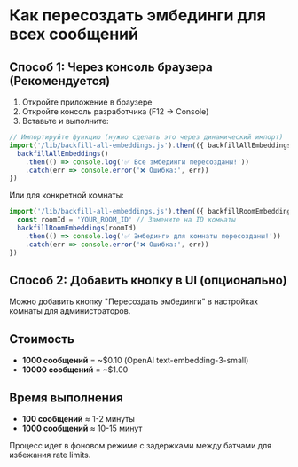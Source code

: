 # Как пересоздать эмбединги для всех сообщений

## Способ 1: Через консоль браузера (Рекомендуется)

1. Откройте приложение в браузере
2. Откройте консоль разработчика (F12 → Console)
3. Вставьте и выполните:

```javascript
// Импортируйте функцию (нужно сделать это через динамический импорт)
import('/lib/backfill-all-embeddings.js').then(({ backfillAllEmbeddings }) => {
  backfillAllEmbeddings()
    .then(() => console.log('✅ Все эмбединги пересозданы!'))
    .catch(err => console.error('❌ Ошибка:', err))
})
```

Или для конкретной комнаты:

```javascript
import('/lib/backfill-all-embeddings.js').then(({ backfillRoomEmbeddings }) => {
  const roomId = 'YOUR_ROOM_ID' // Замените на ID комнаты
  backfillRoomEmbeddings(roomId)
    .then(() => console.log('✅ Эмбединги для комнаты пересозданы!'))
    .catch(err => console.error('❌ Ошибка:', err))
})
```

## Способ 2: Добавить кнопку в UI (опционально)

Можно добавить кнопку "Пересоздать эмбединги" в настройках комнаты для администраторов.

## Стоимость

- **1000 сообщений** = ~$0.10 (OpenAI text-embedding-3-small)
- **10000 сообщений** = ~$1.00

## Время выполнения

- **100 сообщений** ≈ 1-2 минуты
- **1000 сообщений** ≈ 10-15 минут

Процесс идет в фоновом режиме с задержками между батчами для избежания rate limits.

